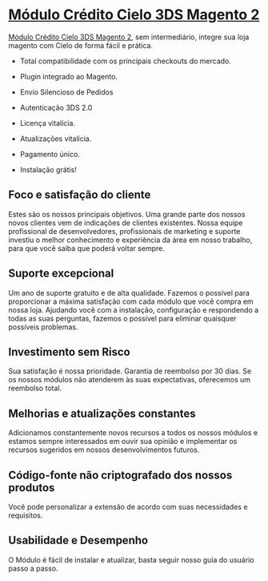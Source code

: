 # [Módulo Crédito Cielo 3DS Magento 2](https://loja.hexcommerce.com.br/modulo-credito-cielo-3ds-magento-3) 
 

[Módulo Crédito Cielo 3DS Magento 2](https://loja.hexcommerce.com.br/modulo-credito-cielo-3ds-magento-3), sem intermediário, integre sua loja magento com Cielo de forma fácil e prática.

- Total compatibilidade com os principais checkouts do mercado.

- Plugin integrado ao Magento.

- Envio Silencioso de Pedidos

- Autenticação 3DS 2.0

- Licença vitalícia.

- Atualizações vitalícia.

- Pagamento único.

- Instalação grátis!


## Foco e satisfação do cliente

Estes são os nossos principais objetivos. Uma grande parte dos nossos novos clientes vem de indicações de clientes existentes. Nossa equipe profissional de desenvolvedores, profissionais de marketing e suporte investiu o melhor conhecimento e experiência da área em nosso trabalho, para que você saiba que poderá voltar sempre.

## Suporte excepcional

Um ano de suporte gratuito e de alta qualidade. Fazemos o possível para proporcionar a máxima satisfação com cada módulo que você compra em nossa loja. Ajudando você com a instalação, configuração e respondendo a todas as suas perguntas, fazemos o possível para eliminar quaisquer possíveis problemas.

## Investimento sem Risco

Sua satisfação é nossa prioridade. Garantia de reembolso por 30 dias. Se os nossos módulos não atenderem às suas expectativas, oferecemos um reembolso total.

## Melhorias e atualizações constantes

Adicionamos constantemente novos recursos a todos os nossos módulos e estamos sempre interessados em ouvir sua opinião e implementar os recursos sugeridos em nossos desenvolvimentos futuros.

## Código-fonte não criptografado dos nossos produtos

Você pode personalizar a extensão de acordo com suas necessidades e requisitos.

## Usabilidade e Desempenho

O Módulo é fácil de instalar e atualizar, basta seguir nosso guia do usuário passo a passo.
